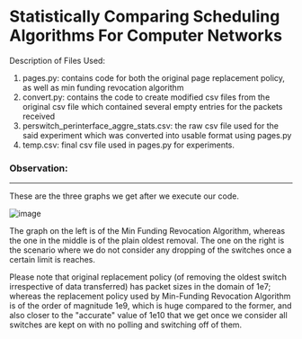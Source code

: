 # Statistically Comparing Scheduling Algorithms For Computer Networks


Description of Files Used:

1. pages.py: contains code for both the original page replacement policy, as well as min funding revocation algorithm
2. convert.py: contains the code to create modified csv files from the original csv file which contained several empty entries for the packets received
3. perswitch_perinterface_aggre_stats.csv: the raw csv file used for the said experiment which was converted into usable format using pages.py
4. temp.csv: final csv file used in pages.py for experiments.

<h3>Observation:</h3>
  <hr>
  
  These are the three graphs we get after we execute our code. 
  
  ![image](https://user-images.githubusercontent.com/99542174/169899171-de5e3328-9247-4399-811d-f8e3301a3cf0.png)

  
  The graph on the left is of the Min Funding Revocation Algorithm, whereas the one in the middle is of the plain oldest removal. The one on the right is the scenario where we do not consider any dropping of the switches once a certain limit is reaches.

  
  Please note that original replacement policy (of removing the oldest switch irrespective of data transferred) has packet sizes in the domain of 1e7; whereas the replacement policy used by Min-Funding Revocation Algorithm is of the order of magnitude 1e9, which is huge compared to the former, and also closer to the "accurate" value of 1e10 that we get once we consider all switches are kept on with no polling and switching off of them.
  
